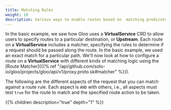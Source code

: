 ```yaml
---
title: Matching Rules
weight: 10
description: Various ways to enable routes based on  matching predicates
---
```


In the basic example, we saw how Gloo uses a **VirtualService** CRD to allow users to specify routes to a particular destination, or **Upstream**.
Each route on a **VirtualService** includes a matcher, specifying the rules to determine if a request should be passed along the route. 
In the basic example, we used an exact match for a particular path. 
We'll now look at how to configure a route on a **VirtualService** with different kinds of matching logic using the [Route Matcher]({{% ref "/api/github.com/solo-io/gloo/projects/gloo/api/v1/proxy.proto.sk#matcher" %}}).

The following are the different aspects of the request that you can match against a route rule. Each aspect is `AND`
with others, i.e., all aspects must test `true` for the route to match and the specified route action to be taken.

{{% children description="true" depth="1" %}}
